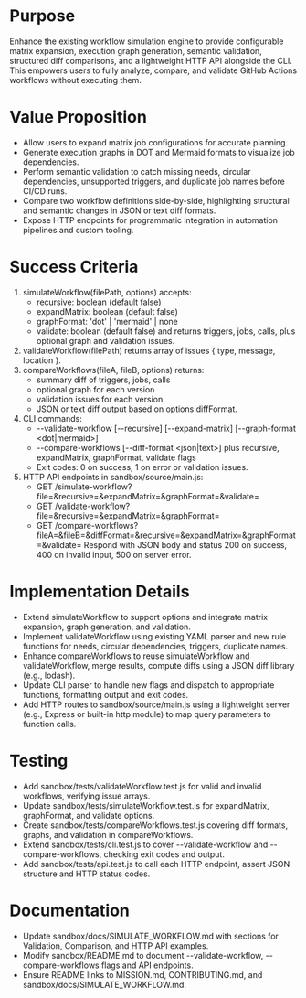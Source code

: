# Purpose
Enhance the existing workflow simulation engine to provide configurable matrix expansion, execution graph generation, semantic validation, structured diff comparisons, and a lightweight HTTP API alongside the CLI. This empowers users to fully analyze, compare, and validate GitHub Actions workflows without executing them.

# Value Proposition
- Allow users to expand matrix job configurations for accurate planning.
- Generate execution graphs in DOT and Mermaid formats to visualize job dependencies.
- Perform semantic validation to catch missing needs, circular dependencies, unsupported triggers, and duplicate job names before CI/CD runs.
- Compare two workflow definitions side-by-side, highlighting structural and semantic changes in JSON or text diff formats.
- Expose HTTP endpoints for programmatic integration in automation pipelines and custom tooling.

# Success Criteria
1. simulateWorkflow(filePath, options) accepts:
   - recursive: boolean (default false)
   - expandMatrix: boolean (default false)
   - graphFormat: 'dot' | 'mermaid' | none
   - validate: boolean (default false)
   and returns triggers, jobs, calls, plus optional graph and validation issues.
2. validateWorkflow(filePath) returns array of issues { type, message, location }.
3. compareWorkflows(fileA, fileB, options) returns:
   - summary diff of triggers, jobs, calls
   - optional graph for each version
   - validation issues for each version
   - JSON or text diff output based on options.diffFormat.
4. CLI commands:
   - --validate-workflow <file> [--recursive] [--expand-matrix] [--graph-format <dot|mermaid>]
   - --compare-workflows <fileA> <fileB> [--diff-format <json|text>] plus recursive, expandMatrix, graphFormat, validate flags
   - Exit codes: 0 on success, 1 on error or validation issues.
5. HTTP API endpoints in sandbox/source/main.js:
   - GET /simulate-workflow?file=&recursive=&expandMatrix=&graphFormat=&validate=
   - GET /validate-workflow?file=&recursive=&expandMatrix=&graphFormat=
   - GET /compare-workflows?fileA=&fileB=&diffFormat=&recursive=&expandMatrix=&graphFormat=&validate=
   Respond with JSON body and status 200 on success, 400 on invalid input, 500 on server error.

# Implementation Details
- Extend simulateWorkflow to support options and integrate matrix expansion, graph generation, and validation.
- Implement validateWorkflow using existing YAML parser and new rule functions for needs, circular dependencies, triggers, duplicate names.
- Enhance compareWorkflows to reuse simulateWorkflow and validateWorkflow, merge results, compute diffs using a JSON diff library (e.g., lodash).
- Update CLI parser to handle new flags and dispatch to appropriate functions, formatting output and exit codes.
- Add HTTP routes to sandbox/source/main.js using a lightweight server (e.g., Express or built-in http module) to map query parameters to function calls.

# Testing
- Add sandbox/tests/validateWorkflow.test.js for valid and invalid workflows, verifying issue arrays.
- Update sandbox/tests/simulateWorkflow.test.js for expandMatrix, graphFormat, and validate options.
- Create sandbox/tests/compareWorkflows.test.js covering diff formats, graphs, and validation in compareWorkflows.
- Extend sandbox/tests/cli.test.js to cover --validate-workflow and --compare-workflows, checking exit codes and output.
- Add sandbox/tests/api.test.js to call each HTTP endpoint, assert JSON structure and HTTP status codes.

# Documentation
- Update sandbox/docs/SIMULATE_WORKFLOW.md with sections for Validation, Comparison, and HTTP API examples.
- Modify sandbox/README.md to document --validate-workflow, --compare-workflows flags and API endpoints.
- Ensure README links to MISSION.md, CONTRIBUTING.md, and sandbox/docs/SIMULATE_WORKFLOW.md.